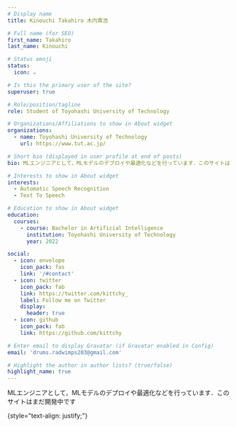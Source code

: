 ```yaml
---
# Display name
title: Kinouchi Takahiro 木内貴浩

# Full name (for SEO)
first_name: Takahiro
last_name: Kinouchi

# Status emoji
status:
  icon: ☕️

# Is this the primary user of the site?
superuser: true

# Role/position/tagline
role: Student of Toyohashi University of Technology

# Organizations/Affiliations to show in About widget
organizations:
  - name: Toyohashi University of Technology
    url: https://www.tut.ac.jp/

# Short bio (displayed in user profile at end of posts)
bio: MLエンジニアとして，MLモデルのデプロイや最適化などを行っています．このサイトはまだ開発中です

# Interests to show in About widget
interests:
  - Automatic Speech Recognition
  - Text To Speech

# Education to show in About widget
education:
  courses:
    - course: Bachelor in Artificial Intelligence
      institution: Toyohashi University of Technology
      year: 2022

social:
  - icon: envelope
    icon_pack: fas
    link: '/#contact'
  - icon: twitter
    icon_pack: fab
    link: https://twitter.com/kittchy_
    label: Follow me on Twitter
    display:
      header: true
  - icon: github
    icon_pack: fab
    link: https://github.com/kittchy

# Enter email to display Gravatar (if Gravatar enabled in Config)
email: 'drums.radwimps203@gmail.com'

# Highlight the author in author lists? (true/false)
highlight_name: true
---
```


MLエンジニアとして，MLモデルのデプロイや最適化などを行っています．このサイトはまだ開発中です

{style="text-align: justify;"}
